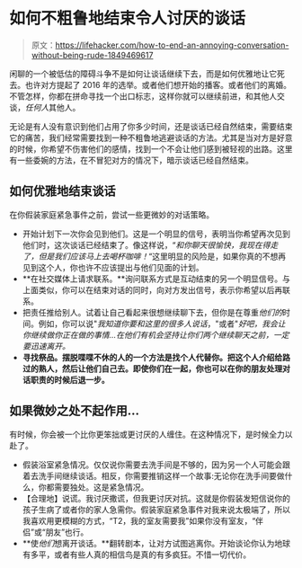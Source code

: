 # 如何不粗鲁地结束令人讨厌的谈话

> 原文：<https://lifehacker.com/how-to-end-an-annoying-conversation-without-being-rude-1849469617>

闲聊的一个被低估的障碍斗争不是如何让谈话继续下去，而是如何优雅地让它死去。也许对方提起了 2016 年的选举。或者他们想开始的播客。或者他们的离婚。不管怎样，你都在拼命寻找一个出口标志，这样你就可以继续前进，和其他人交谈，*任何人*其他人。



无论是有人没有意识到他们占用了你多少时间，还是谈话已经自然结束，需要结束它的痛苦，我们经常需要找到一种不粗鲁地逃避谈话的方法。尤其是当对方是好意的时候，你希望不伤害他们的感情，找到一个不会让他们感到被轻视的出路。这里有一些委婉的方法，在不冒犯对方的情况下，暗示谈话已经自然结束。

## 如何优雅地结束谈话

在你假装家庭紧急事件之前，尝试一些更微妙的对话策略。

*   开始计划下一次你会见到他们。这是一个明显的信号，表明当你希望再次见到他们时，这次谈话已经结束了。像这样说，“*和你聊天很愉快，我现在得走了，但是我们应该马上去喝杯咖啡！*“这里明显的风险是，如果你真的不想再见到这个人，你也许不应该提出与他们见面的计划。
*   **在社交媒体上请求联系。**询问联系方式是互动结束的另一个明显信号。与上面类似，你可以在结束对话的同时，向对方发出信号，表示你希望以后再联系。
*   把责任推给别人。试着让自己看起来很想继续聊下去，但你是在尊重*他们的*时间。例如，你可以说"*我知道你要和这里的很多人说话*，"或者"*好吧，我会让你继续做你正在做的事情...在他们有机会坚持让你们两个继续聊天之前，一定要迅速离开。*
*   **寻找祭品。摆脱喋喋不休的人的一个方法是找个人代替你。把这个人介绍给路过的熟人，然后让他们自己去。即使你们在一起，你也可以在你的朋友处理对话职责的时候后退一步。**

## 如果微妙之处不起作用...

有时候，你会被一个比你更笨拙或更讨厌的人缠住。在这种情况下，是时候全力以赴了。

*   假装浴室紧急情况。仅仅说你需要去洗手间是不够的，因为另一个人可能会跟着去洗手间继续谈话。相反，你需要推销这样一个故事:无论你在洗手间要做什么，你都需要独处。这是紧急情况。
*   【合理地】说谎。我讨厌撒谎，但我更讨厌对抗。这就是你假装发短信说你的孩子生病了或者你的家人急需你。假装家庭紧急事件对我来说太极端了，所以我喜欢用更模糊的方式，“T2，我的室友需要我”如果你没有室友，“伴侣”或“朋友”也行。
*   **使*他们*想离开谈话。**翻转剧本，让对方试图逃离你。开始谈论你认为地球有多平，或者有些人真的相信鸟是真的有多疯狂。不惜一切代价。